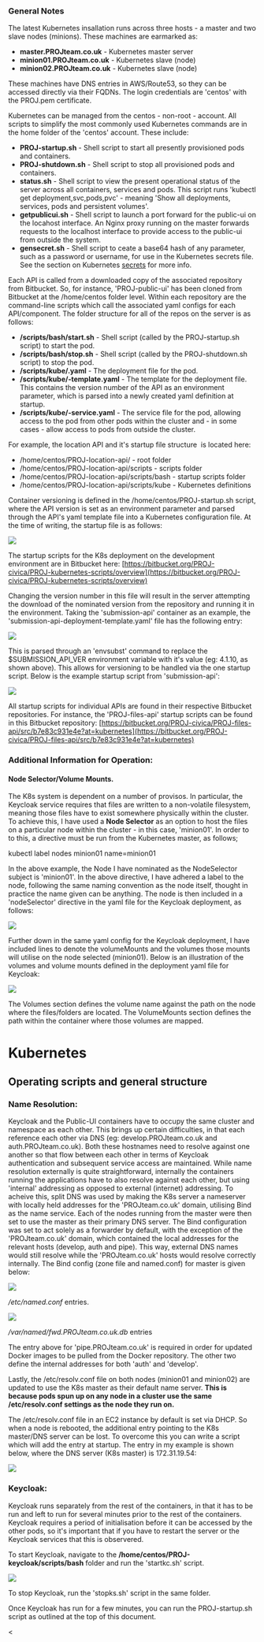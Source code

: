 ### General Notes

The latest Kubernetes insallation runs across three hosts - a master and two slave nodes (minions). These machines are earmarked as:

*   **master.PROJteam.co.uk** - Kubernetes master server
*   **minion01.PROJteam.co.uk** - Kubernetes slave (node)
*   **minion02.PROJteam.co.uk** - Kubernetes slave (node)

These machines have DNS entries in AWS/Route53, so they can be accessed directly via their FQDNs. The login credentials are 'centos' with the PROJ.pem certificate.

Kubernetes can be managed from the centos - non-root - account. All scripts to simplify the most commonly used Kubernetes commands are in the home folder of the 'centos' account. These include:

*   **PROJ-startup.sh** - Shell script to start all presently provisioned pods and containers.
*   **PROJ-shutdown.sh** - Shell script to stop all provisioned pods and containers.
*   **status.sh** - Shell script to view the present operational status of the server across all containers, services and pods. This script runs 'kubectl get deployment,svc,pods,pvc' - meaning 'Show all deployments, services, pods and persistent volumes'.
*   **getpublicui.sh** - Shell script to launch a port forward for the public-ui on the locahost interface. An Nginx proxy running on the master forwards requests to the localhost interface to provide access to the public-ui from outside the system.
*   **gensecret.sh** - Shell script to ceate a base64 hash of any parameter, such as a password or username, for use in the Kubernetes secrets file. See the section on Kubernetes [secrets](/wiki/spaces/PROJ/pages/23396517/Kubernetes+-+Managing+Secrets) for more info.

Each API is called from a downloaded copy of the associated repository from Bitbucket. So, for instance, 'PROJ-public-ui' has been cloned from Bitbucket at the /home/centos folder level. Within each repository are the command-line scripts which call the associated yaml configs for each API/component. The folder structure for all of the repos on the server is as follows:

*   **<repository-name>/scripts/bash/start<repo>.sh** - Shell script (called by the PROJ-startup.sh script) to start the pod.
*   **<repository-name>/scripts/bash/stop<repo>.sh** - Shell script (called by the PROJ-shutdown.sh script) to stop the pod.
*   **<repository-name>/scripts/kube/<repository-name>.yaml** - The deployment file for the pod.
*   **<repository-name>/scripts/kube/<repository-name>-template.yaml** - The template for the deployment file. This contains the version number of the API as an environment parameter, which is parsed into a newly created yaml definition at startup.
*   **<repostitory-name>/scripts/kube/<repostory-name>-service.yaml** - The service file for the pod, allowing access to the pod from other pods within the cluster and - in some cases - allow access to pods from outside the cluster.

For example, the location API and it's startup file structure  is located here:

*   /home/centos/PROJ-location-api/ - root folder
*   /home/centos/PROJ-location-api/scripts - scripts folder
*   /home/centos/PROJ-location-api/scripts/bash - startup scripts folder
*   /home/centos/PROJ-location-api/scripts/kube - Kubernetes definitions

Container versioning is defined in the /home/centos/PROJ-startup.sh script, where the API version is set as an environment parameter and parsed through the API's yaml template file into a Kubernetes configuration file. At the time of writing, the startup file is as follows:

![](https://civicadigital.atlassian.net/wiki/download/thumbnails/25427969/image2018-1-16_10-37-17.png?version=1&modificationDate=1516099039047&cacheVersion=1&api=v2&width=600&height=509)

The startup scripts for the K8s deployment on the development environment are in Bitbucket here: [https://bitbucket.org/PROJ-civica/PROJ-kubernetes-scripts/overview](https://bitbucket.org/PROJ-civica/PROJ-kubernetes-scripts/overview)

Changing the version number in this file will result in the server attempting the download of the nominated version from the repository and running it in the environment. Taking the 'submission-api' container as an example, the 'submission-api-deployment-template.yaml' file has the following entry:

![](https://civicadigital.atlassian.net/wiki/download/attachments/25427969/image2018-1-16_10-41-22.png?version=1&modificationDate=1516099284570&cacheVersion=1&api=v2)

This is parsed through an 'envsubst' command to replace the $SUBMISSION_API_VER environment variable with it's value (eg: 4.1.10, as shown above). This allows for versioning to be handled via the one startup script. Below is the example startup script from 'submission-api':

![](https://civicadigital.atlassian.net/wiki/download/attachments/25427969/image2018-1-16_10-44-19.png?version=1&modificationDate=1516099461830&cacheVersion=1&api=v2)

All startup scripts for individual APIs are found in their respective Bitbucket repositories. For instance, the 'PROJ-files-api' startup scripts can be found in this Bitbucket repository: 
[https://bitbucket.org/PROJ-civica/PROJ-files-api/src/b7e83c931e4e?at=kubernetes](https://bitbucket.org/PROJ-civica/PROJ-files-api/src/b7e83c931e4e?at=kubernetes)

### Additional Information for Operation:

#### Node Selector/Volume Mounts.

The K8s system is dependent on a number of provisos. In particular, the Keycloak service requires that files are written to a non-volatile filesystem, meaning those files have to exist somewhere physically within the cluster. To achieve this, I have used a **Node Selector** as an option to host the files on a particular node within the cluster - in this case, 'minion01'. In order to to this, a directive must be run from the Kubernetes master, as follows;

kubectl label nodes minion01 name=minion01

In the above example, the Node I have nominated as the NodeSelector subject is 'minion01'. In the above directive, I have adhered a label to the node, following the same naming convention as the node itself, thought in practice the name given can be anything. The node is then included in a 'nodeSelector' directive in the yaml file for the Keycloak deployment, as follows:

![](https://civicadigital.atlassian.net/wiki/download/attachments/25427969/image2018-1-25_10-1-20.png?version=1&modificationDate=1516874482434&cacheVersion=1&api=v2)

Further down in the same yaml config for the Keycloak deployment, I have included lines to denote the volumeMounts and the volumes those mounts will utilise on the node selected (minion01). Below is an illustration of the volumes and volume mounts defined in the deployment yaml file for Keycloak:

![](https://civicadigital.atlassian.net/wiki/download/thumbnails/25427969/image2018-1-25_10-4-10.png?version=1&modificationDate=1516874652071&cacheVersion=1&api=v2&width=668&height=640)

The Volumes section defines the volume name against the path on the node where the files/folders are located. The VolumeMounts section defines the path within the container where those volumes are mapped.
# Kubernetes
## Operating scripts and general structure

### Name Resolution:

Keycloak and the Public-UI containers have to occupy the same cluster and namespace as each other. This brings up certain difficulties, in that each reference each other via DNS (eg: develop.PROJteam.co.uk and auth.PROJteam.co.uk). Both these hostnames need to resolve against one another so that flow between each other in terms of Keycloak authentication and subsequent service access are maintained. While name resolution externally is quite straightforward, internally the containers running the applications have to also resolve against each other, but using 'internal' addressing as opposed to external (internet) addressing. To acheive this, split DNS was used by making the K8s server a nameserver with locally held addresses for the 'PROJteam.co.uk' domain, utilising Bind as the name service. Each of the nodes running from the master were then set to use the master as their primary DNS server. The Bind configuration was set to act solely as a forwarder by default, with the exception of the 'PROJteam.co.uk' domain, which contained the local addresses for the relevant hosts (develop, auth and pipe). This way, external DNS names would still resolve while the 'PROJteam.co.uk' hosts would resolve correctly internally. The Bind config (zone file and named.conf) for master is given below:

![](https://civicadigital.atlassian.net/wiki/download/thumbnails/25427969/image2018-1-25_11-50-18.png?version=1&modificationDate=1516881021099&cacheVersion=1&api=v2&width=363&height=163)

_/etc/named.conf_ entries.

![](https://civicadigital.atlassian.net/wiki/download/thumbnails/25427969/image2018-1-25_11-51-59.png?version=1&modificationDate=1516881121169&cacheVersion=1&api=v2&width=462&height=266)

_/var/named/fwd.PROJteam.co.uk.db_ entries

The entry above for 'pipe.PROJteam.co.uk' is required in order for updated Docker images to be pulled from the Docker repository. The other two define the internal addresses for both 'auth' and 'develop'.

Lastly, the /etc/resolv.conf file on both nodes (minion01 and minion02) are updated to use the K8s master as their default name server. **This is because pods spun up on any node in a cluster use the same /etc/resolv.conf settings as the node they run on.**

The /etc/resolv.conf file in an EC2 instance by default is set via DHCP. So when a node is rebooted, the additional entry pointing to the K8s master/DNS server can be lost. To overcome this you can write a script which will add the entry at startup. The entry in my example is shown below, where the DNS server (K8s master) is 172.31.19.54:

![](https://civicadigital.atlassian.net/wiki/download/thumbnails/25427969/image2018-1-25_12-13-26.png?version=1&modificationDate=1516882408390&cacheVersion=1&api=v2&width=335&height=62)

### Keycloak:

Keycloak runs separately from the rest of the containers, in that it has to be run and left to run for several minutes prior to the rest of the containers. Keycloak requires a period of initialisation before it can be accessed by the other pods, so it's important that if you have to restart the server or the Keycloak services that this is observered.

To start Keycloak, navigate to the **/home/centos/PROJ-keycloak/scripts/bash** folder and run the 'startkc.sh' script.

![](https://civicadigital.atlassian.net/wiki/download/attachments/25427969/image2018-2-1_10-47-33.png?version=1&modificationDate=1517482056263&cacheVersion=1&api=v2)

To stop Keycloak, run the 'stopks.sh' script in the same folder.

Once Keycloak has run for a few minutes, you can run the PROJ-startup.sh script as outlined at the top of this document.

<